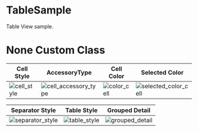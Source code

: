 # TableSample
Table View sample.

# None Custom Class
| Cell Style | AccessoryType | Cell Color | Selected Color |
| --- | --- | --- | --- |
| ![cell_style](https://user-images.githubusercontent.com/34936885/77146220-e6213f80-6acd-11ea-8c17-d0f6aab8c353.png) | ![cell_accessory_type](https://user-images.githubusercontent.com/34936885/77146243-f2a59800-6acd-11ea-8de6-536de9b9f33a.png) | ![color_cell](https://user-images.githubusercontent.com/34936885/77146520-90996280-6ace-11ea-9555-31437d8e5aa6.png) | ![selected_color_cell](https://user-images.githubusercontent.com/34936885/77146446-6051c400-6ace-11ea-9cc6-1138112b8ee8.png) |

| Separator Style | Table Style | Grouped Detail |
| --- | --- | --- |
| ![separator_style](https://user-images.githubusercontent.com/34936885/77146464-69db2c00-6ace-11ea-860f-1952201852d2.png) | ![table_style](https://user-images.githubusercontent.com/34936885/77146480-7a8ba200-6ace-11ea-9124-4a306b23444d.png) | ![grouped_detail](https://user-images.githubusercontent.com/34936885/77146496-84ada080-6ace-11ea-83ac-2b65dfd31219.png) |